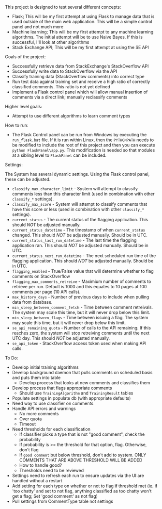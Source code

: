 This project is designed to test several different concepts:

 - Flask; This will be my first attempt at using Flask to manage data that is used outside of the main web application. This will be a simple control panel and not much more
 - Machine learning; This will be my first attempt to any machine learning algorithms. The initial attempt will be to use Naive Bayes. If this is successful, I'll look at other algorithms
 - Stack Exchange API; This will be my first attempt at using the SE API
 
Goals of the project:
 
 - Successfully retrieve data from StackExchange's StackOverflow API
 - Successfully write data to StackOverflow via the API
 - Classify training data (StackOverflow comments) into correct type
 - Run test data against training set and receive a high ratio of correctly classified comments. This ratio is not yet defined
 - Implement a Flask control panel which will allow manual insertion of comments via a direct link; manually reclassify comments
 
Higher level goals:

 - Attempt to use different algorithms to learn comment types
 
How to run:

 - The Flask Control panel can be run from Windows by executing the `run_flask.bat` file. If it is run within Linux, then the `PYTHONPATH` needs to be modified to include the root of this project and then you can execute `python FlaskPanel\app.py`. This modification is needed so that modules at a sibling level to `FlaskPanel` can be included.

Settings:

The System has several dynamic settings. Using the Flask control panel, these can be adjusted.

 - `classify_max_character_limit` - System will attempt to classify comments less than this character limit (used in combination with other `classify_*` settings).
 - `classify_max_score` - System will attempt to classify comments that have this score or less (used in combination with other `classify_*` settings).
 - `current_status` - The current status of the flagging application. This should *NOT* be adjusted manually.
 - `current_status_datetime` - The timestamp of when `current_status` changed. This should *NOT* be adjusted manually. Should be in UTC.
 - `current_status_last_run_datetime` - The last time the flagging application ran. This should *NOT* be adjusted manually. Should be in UTC.
 - `current_status_next_run_datetime` - The next scheduled run time of the flagging application. This should *NOT* be adjusted manually. Should be in UTC.
 - `flagging_enabled` - True/False value that will determine whether to flag comments on StackOverflow
 - `flagging_max_comments_retreive` - Maximium number of comments to retrieve per run. Default is 1000 and this equates to 10 pages at 100 comments per page (10 API calls).
 - `max_history_days` - Number of previous days to include when pulling data from database.
 - `min_sleep_between_comment_fetch` - Time between comment retreivals. The system may scale this time, but it will never drop below this limit.
 - `min_sleep_between_flags` - Time between issuing a flag. The system may scale this time, but it will never drop below this limit.
 - `se_api_remaining_quota` - Number of calls to the API remaining. If this reaches zero, the system will stop retreiving comments until the next UTC day. This should *NOT* be adjusted manually.
 - `se_api_token` - StackOverflow access token used when making API calls.
 
To Do:

 - Develop initial training algorithms
 - Develop background daemon that pulls comments on scheduled basis and puts them into table
   - Develop process that looks at new comments and classifies them
 - Develop process that flags appropriate comments
   - Should use `TrainingAlgorithm` and `TrainingResult` tables
 - Populate settings in populate db (with appropriate defaults)	
 - Need way to use classifier on comments
 - Handle API errors and warnings
   - No more comments
   - Over quota
   - Timeout
 - Need thresholds for each classification
   - If classifier picks a type that is not "good comment", check the probability
   - If probability is >= the threshold for that option, flag. Otherwise, don't flag
   - If `good comment` but below threshold, don't add to system. ONLY COMMENTS THAT ARE ABOVE THRESHOLD WILL BE ADDED
   - How to handle good? 
   - Thresholds need to be reviewed
 - Settings need to refresh each run to ensure updates via the UI are handled without a restart
 - Add setting for each type on whether or not to flag if threshold met (ie. if 'too chatty' and set to not flag, anything classified as too chatty won't get a flag; Set 'good comment' as not flag) 
 - Pull settings from CommentType table not settings

